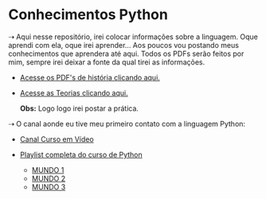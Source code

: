 # Conhecimentos Python
 ⇢	Aqui nesse repositório, irei colocar informações sobre a linguagem.
Oque aprendi com ela, oque irei aprender... Aos poucos vou postando meus conhecimentos que aprendera até aqui.
Todos os PDFs serão feitos por mim, sempre irei deixar a fonte da qual tirei as informações.

- [Acesse os PDF's de história clicando aqui.](https://github.com/Joycekellyy/Conhecimentos-python/tree/master/Informacoes-PDF)
- [Acesse as Teorias clicando aqui.](https://github.com/Joycekellyy/Conhecimentos-python/tree/master/Iniciando-os-estudos-PDF)

     **Obs:** Logo logo irei postar a prática.

⇢ O canal aonde eu tive meu primeiro contato com a linguagem Python:
- [Canal Curso em Vídeo](https://www.youtube.com/user/cursosemvideo)

- [Playlist completa do curso de Python](https://www.youtube.com/playlist?list=PLvE-ZAFRgX8hnECDn1v9HNTI71veL3oW0)
    -  [MUNDO 1](https://www.youtube.com/playlist?list=PLHz_AreHm4dlKP6QQCekuIPky1CiwmdI6)
    -  [MUNDO 2](https://www.youtube.com/playlist?list=PLHz_AreHm4dk_nZHmxxf_J0WRAqy5Czye)
    -  [MUNDO 3]()

